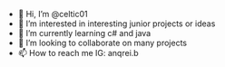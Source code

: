 - 👋 Hi, I’m @celtic01
- 👀 I’m interested in interesting junior projects or ideas
- 🌱 I’m currently learning c# and java
- 💞️ I’m looking to collaborate on many projects
- 📫 How to reach me IG: anqrei.b


